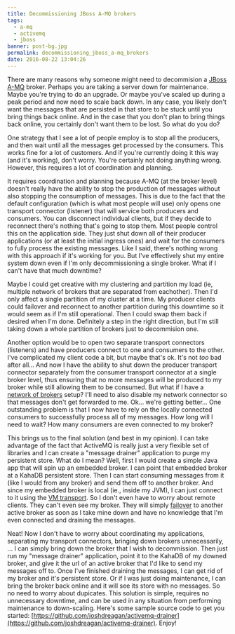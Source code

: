 ```yaml
---
title: Decommissioning JBoss A-MQ brokers
tags:
  - a-mq
  - activemq
  - jboss
banner: post-bg.jpg
permalink: decommissioning_jboss_a-mq_brokers
date: 2016-08-22 13:04:26
---
```


There are many reasons why someone might need to decommision a [JBoss A-MQ](https://www.redhat.com/en/technologies/jboss-middleware/amq) broker. Perhaps you are taking a server down for maintenance. Maybe you're trying to do an upgrade. Or maybe you've scaled up during a peak period and now need to scale back down. In any case, you likely don't want the messages that are persisted in that store to be stuck until you bring things back online. And in the case that you don't plan to bring things back online, you certainly don't want them to be lost. So what do you do?
<!-- more -->

One strategy that I see a lot of people employ is to stop all the producers, and then wait until all the messages get processed by the consumers. This works fine for a lot of customers. And if you're currently doing it this way (and it's working), don't worry. You're certainly not doing anything wrong. However, this requires a lot of coordination and planning. 

It requires coordination and planning because A-MQ (at the broker level) doesn't really have the ability to stop the production of messages without also stopping the consumption of messages. This is due to the fact that the default configuration (which is what most people will use) only opens one transport connector (listener) that will service both producers and consumers. You can disconnect individual clients, but if they decide to reconnect there's nothing that's going to stop them. Most people control this on the application side. They just shut down all of their producer applications (or at least the initial ingress ones) and wait for the consumers to fully process the existing messages. Like I said, there's nothing wrong with this approach if it's working for you. But I've effectively shut my entire system down even if I'm only decommissioning a single broker. What if I can't have that much downtime? 

Maybe I could get creative with my clustering and partition my load (ie, multiple network of brokers that are separated from eachother). Then I'd only affect a single partition of my cluster at a time. My producer clients could failover and reconnect to another partition during this downtime so it would seem as if I'm still operational. Then I could swap them back if desired when I'm done. Definitely a step in the right direction, but I'm still taking down a whole partition of brokers just to decommision one.

Another option would be to open two separate transport connectors (listeners) and have producers connect to one and consumers to the other. I've complicated my client code a bit, but maybe that's ok. It's not _too_ bad after all... And now I have the ability to shut down the producer transport connector separately from the consumer transport connector at a single broker level, thus ensuring that no more messages will be produced to my broker while still allowing them to be consumed. But what if I have a [network of brokers](http://activemq.apache.org/networks-of-brokers.html) setup? I'll need to also disable my network connector so that messages don't get forwarded to me. Ok... we're getting better... One outstanding problem is that I now have to rely on the locally connected consumers to successfully process all of my messages. How long will I need to wait? How many consumers are even connected to my broker?

This brings us to the final solution (and best in my opinion). I can take advantage of the fact that ActiveMQ is really just a very flexible set of libraries and I can create a "message drainer" application to purge my persistent store. What do I mean? Well, first I would create a simple Java app that will spin up an embedded broker. I can point that embedded broker at a KahaDB persistent store. Then I can start consuming messages from it (like I would from any broker) and send them off to another broker. And since my embedded broker is local (ie., inside my JVM), I can just connect to it using the [VM transport](http://activemq.apache.org/vm-transport-reference.html). So I don't even have to worry about remote clients. They can't even see my broker. They will simply [failover](http://activemq.apache.org/failover-transport-reference.html) to another active broker as soon as I take mine down and have no knowledge that I'm even connected and draining the messages.

Neat! Now I don't have to worry about coordinating my applications, separating my transport connectors, bringing down brokers unnecessarily, ... I can simply bring down the broker that I wish to decommission. Then just run my "message drainer" application, point it to the KahaDB of my downed broker, and give it the url of an active broker that I'd like to send my messages off to. Once I've finished draining the messages, I can get rid of my broker and it's persistent store. Or if I was just doing maintenance, I can bring the broker back online and it will see its store with no messages. So no need to worry about dupicates. This solution is simple, requires no unnecessary downtime, and can be used in any situation from performing maintenance to down-scaling. Here's some sample source code to get you started: [https://github.com/joshdreagan/activemq-drainer](https://github.com/joshdreagan/activemq-drainer). Enjoy!

